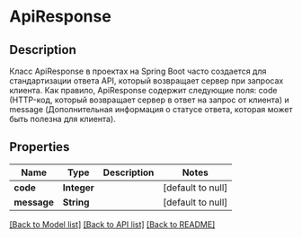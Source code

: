 # ApiResponse

## Description
Класс ApiResponse в проектах на Spring Boot часто создается для стандартизации ответа API, который возвращает сервер при запросах клиента. Как правило, ApiResponse содержит следующие поля: code (HTTP-код, который возвращает сервер в ответ на запрос от клиента) и message (Дополнительная информация о статусе ответа, которая может быть полезна для клиента).

## Properties

| Name | Type | Description | Notes |
|------------ | ------------- | ------------- | -------------|
| **code** | **Integer** |  | [default to null] |
| **message** | **String** |  | [default to null] |

[[Back to Model list]](../README.md#documentation-for-models) [[Back to API list]](../README.md#documentation-for-api-endpoints) [[Back to README]](../README.md)

